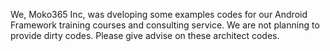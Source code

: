We, Moko365 Inc, was dveloping some examples codes for our Android Framework training courses and consulting service. We are not planning to provide dirty codes. Please give advise on these architect codes.